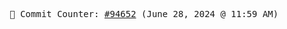 <p align="center">
    <samp>
        📮 Commit Counter: <a href="https://github.com/Javascript-void0/Javascript-void0/commits/main">#94652</a> (June 28, 2024 @ 11:59 AM)
    </samp>
</p>